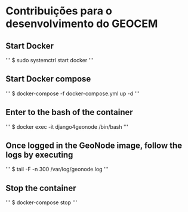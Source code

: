 # Contribuições para o desenvolvimento do GEOCEM
## Start Docker
'''
$ sudo systemctrl start docker
'''
## Start Docker compose
'''
$ docker-compose -f docker-compose.yml up -d
'''

## Enter to the bash of the container
'''
$ docker exec -it django4geonode /bin/bash
'''
## Once logged in the GeoNode image, follow the logs by executing
'''
$ tail -F -n 300 /var/log/geonode.log
'''
## Stop the container
'''
$ docker-compose stop
'''


